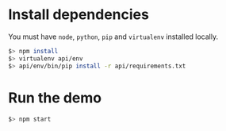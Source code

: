 # Install dependencies

You must have `node`, `python`, `pip` and `virtualenv` installed locally.

```bash
$> npm install
$> virtualenv api/env
$> api/env/bin/pip install -r api/requirements.txt
```

# Run the demo

```bash
$> npm start
```

